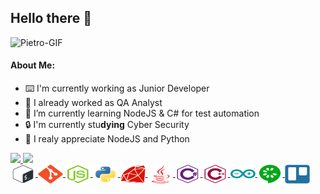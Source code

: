 ## Hello there 🦾

<img height="auto" alt="Pietro-GIF" src="https://i.pinimg.com/originals/24/d9/d1/24d9d1599bba4d2d78163e7640e7e3f9.gif">

#### About Me:

- ⌨️ I'm currently working as Junior Developer
- 🔭 I already worked as QA Analyst
- 🌱 I’m currently learning NodeJS & C# for test automation
- 🔒 I'm currently stu**dying** Cyber Security
- 🤩 I realy appreciate NodeJS and Python
<!-- - 👯 I’m looking to collaborate on ...
- 🤔 I’m looking for help with ...
- 💬 Ask me about ...
- 📫 How to reach me: ...
- 😄 Pronouns: ...
- ⚡ Fun fact: ...
-->
<!-- GITHUB STATS -->
 <div>
  <a href="https://github.com/PietroBelliAguiar">
  <img height="155em" src="https://github-readme-stats.vercel.app/api?username=PietroBelliAguiar&show_icons=true&theme=nord&include_all_commits=true&count_private=true"/>
  <img height="155em" src="https://github-readme-stats.vercel.app/api/top-langs/?username=PietroBelliAguiar&layout=compact&langs_count=7&theme=nord"/>
</div>
  <div style="display: inline_block">
  <img align="center" alt="Pietro-Bash" height="30" width="40" src="https://raw.githubusercontent.com/devicons/devicon/master/icons/bash/bash-original.svg">
  <img align="center" alt="Pietro-Git" height="30" width="40" src="https://raw.githubusercontent.com/devicons/devicon/master/icons/git/git-plain.svg">
  <img align="center" alt="Pietro-NodeJS" height="30" width="40" src="https://raw.githubusercontent.com/devicons/devicon/master/icons/nodejs/nodejs-original.svg">
  <img align="center" alt="Pietro-Python" height="30" width="40" src="https://raw.githubusercontent.com/devicons/devicon/master/icons/python/python-original.svg">
  <img align="center" alt="Pietro-Ruby" height="30" width="40" src="https://github.com/devicons/devicon/blob/master/icons/ruby/ruby-plain.svg">
  <img align="center" alt="Pietro-Java" height="30" width="40" src="https://raw.githubusercontent.com/devicons/devicon/master/icons/java/java-plain.svg">
  <img align="center" alt="Pietro-Csharp" height="30" width="40" src="https://raw.githubusercontent.com/devicons/devicon/master/icons/csharp/csharp-line.svg">
  <img align="center" alt="Pietro-CPP" height="30" width="40" src="https://raw.githubusercontent.com/devicons/devicon/master/icons/cplusplus/cplusplus-line.svg">
  <img align="center" alt="Pietro-Arduino" height="30" width="40" src="https://raw.githubusercontent.com/devicons/devicon/master/icons/arduino/arduino-original.svg">
  <img align="center" alt="Pietro-Cucumber" height="30" width="40" src="https://raw.githubusercontent.com/devicons/devicon/master/icons/cucumber/cucumber-plain.svg">
  <img align="center" alt="Pietro-Trello" height="30" width="40" src="https://raw.githubusercontent.com/devicons/devicon/master/icons/trello/trello-plain.svg">
</div>
